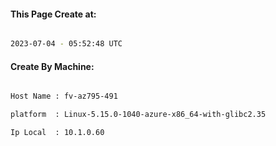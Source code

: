 
   
#### This Page Create at:

```bash

2023-07-04 - 05:52:48 UTC

```

#### Create By Machine:

```bash

Host Name : fv-az795-491

platform  : Linux-5.15.0-1040-azure-x86_64-with-glibc2.35

Ip Local  : 10.1.0.60

```

